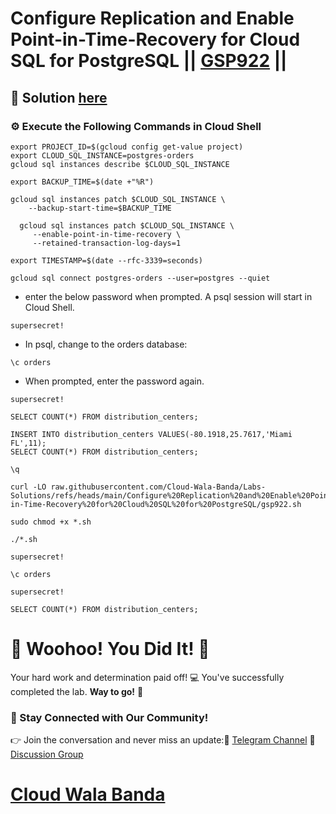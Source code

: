 # Configure Replication and Enable Point-in-Time-Recovery for Cloud SQL for PostgreSQL || [GSP922](https://www.cloudskillsboost.google/focuses/22795?parent=catalog) ||

## 🔑 Solution [here](https://youtu.be/91LVHWZH9_U)

### ⚙️ Execute the Following Commands in Cloud Shell

```
export PROJECT_ID=$(gcloud config get-value project)
export CLOUD_SQL_INSTANCE=postgres-orders
gcloud sql instances describe $CLOUD_SQL_INSTANCE

export BACKUP_TIME=$(date +"%R")

gcloud sql instances patch $CLOUD_SQL_INSTANCE \
    --backup-start-time=$BACKUP_TIME

  gcloud sql instances patch $CLOUD_SQL_INSTANCE \
     --enable-point-in-time-recovery \
     --retained-transaction-log-days=1

export TIMESTAMP=$(date --rfc-3339=seconds)

gcloud sql connect postgres-orders --user=postgres --quiet
```

* enter the below password when prompted. A psql session will start in Cloud Shell.

```
supersecret!
```
* In psql, change to the orders database:
```
\c orders
```
* When prompted, enter the password again.
```
supersecret!
```
```
SELECT COUNT(*) FROM distribution_centers;
```
```
INSERT INTO distribution_centers VALUES(-80.1918,25.7617,'Miami FL',11);
SELECT COUNT(*) FROM distribution_centers;
```
```
\q
```
```
curl -LO raw.githubusercontent.com/Cloud-Wala-Banda/Labs-Solutions/refs/heads/main/Configure%20Replication%20and%20Enable%20Point-in-Time-Recovery%20for%20Cloud%20SQL%20for%20PostgreSQL/gsp922.sh

sudo chmod +x *.sh

./*.sh
```
```
supersecret!
```
```
\c orders
```
```
supersecret!
```
```
SELECT COUNT(*) FROM distribution_centers;
```

# 🎉 Woohoo! You Did It! 🎉

Your hard work and determination paid off! 💻
You've successfully completed the lab. **Way to go!** 🚀

### 💬 Stay Connected with Our Community!
👉 Join the conversation and never miss an update:📢 [Telegram Channel](https://t.me/cloudwalabanda)
👥 [Discussion Group](https://t.me/cloudwalabandachats)

# [Cloud Wala Banda](https://www.youtube.com/@cloudwalabanda)

